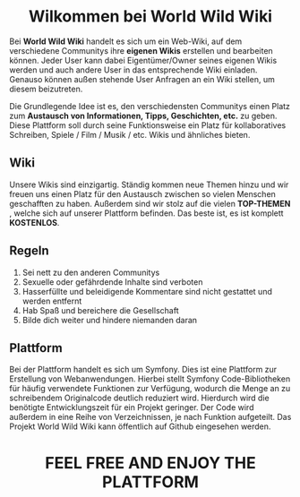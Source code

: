 <h1 align = "center ">Wilkommen bei World Wild Wiki</h1>

Bei **World Wild Wiki** handelt es sich um ein Web-Wiki, auf dem verschiedene Communitys ihre **eigenen Wikis** erstellen und bearbeiten können. Jeder User kann dabei Eigentümer/Owner seines eigenen Wikis werden und auch andere User in das entsprechende Wiki einladen. Genauso können außen stehende User Anfragen an ein Wiki stellen, um diesem beizutreten. 

Die Grundlegende Idee ist es, den verschiedensten Communitys einen Platz zum **Austausch von Informationen, Tipps, Geschichten, etc.** zu geben. Diese Plattform soll durch seine Funktionsweise ein Platz für kollaboratives Schreiben, Spiele / Film / Musik / etc. Wikis und ähnliches bieten.

## Wiki

Unsere Wikis sind einzigartig. Ständig kommen neue Themen hinzu und wir freuen uns einen Platz für den Austausch zwischen so vielen Menschen geschafften zu haben. Außerdem sind wir stolz auf die vielen **TOP-THEMEN** , welche sich auf unserer Plattform befinden. Das beste ist, es ist komplett **KOSTENLOS**.

## Regeln

 1. Sei nett zu den anderen Communitys
 2. Sexuelle oder gefährdende Inhalte sind verboten
 3. Hasserfüllte und beleidigende Kommentare sind nicht gestattet und werden entfernt
 4. Hab Spaß und bereichere die Gesellschaft
 5. Bilde dich weiter und hindere niemanden daran
 
 ## Plattform
 Bei der Plattform handelt es sich um Symfony. Dies ist eine Plattform zur Erstellung von Webanwendungen. Hierbei stellt Symfony Code-Bibliotheken für häufig verwendete 
Funktionen zur Verfügung, wodurch die Menge an zu schreibendem Originalcode deutlich reduziert wird. Hierdurch wird die benötigte Entwicklungszeit für ein Projekt geringer. Der Code wird außerdem in eine Reihe von Verzeichnissen, je nach Funktion aufgeteilt. Das Projekt World Wild Wiki kann öffentlich auf Github eingesehen werden.

<h1 align = "center">
FEEL FREE AND ENJOY THE PLATTFORM
</h1>
